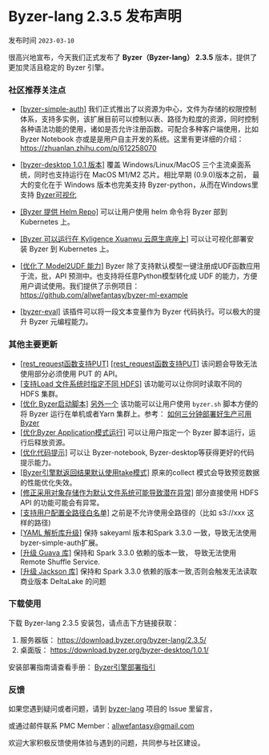 # Byzer-lang 2.3.5 发布声明

发布时间 `2023-03-10`

很高兴地宣布，今天我们正式发布了 **Byzer（Byzer-lang） 2.3.5** 版本，提供了更加灵活且稳定的 Byzer 引擎。



### 社区推荐关注点

- [[byzer-simple-auth]](https://github.com/byzer-org/byzer-extension/tree/master/byzer-simple-auth) 我们正式推出了以资源为中心，文件为存储的权限控制体系，支持多实例，该扩展目前可以控制以表、路径为粒度的资源，同时控制各种语法功能的使用，诸如是否允许注册函数。可配合多种客户端使用，比如 Byzer Notebook 亦或是是用户自主开发的系统。这里有更详细的介绍：https://zhuanlan.zhihu.com/p/612258070

- [[byzer-desktop 1.0.1 版本]](https://zhuanlan.zhihu.com/p/603399058) 覆盖 Windows/Linux/MacOS 三个主流桌面系统，同时也支持运行在 MacOS M1/M2 芯片。相比早期 (0.9.0)版本之前， 最大的变化在于 Windows 版本也完美支持 Byzer-python，从而在Windows里支持 [Byzer可视化](https://zhuanlan.zhihu.com/p/538701145)

- [[Byzer 提供 Helm Repo]](https://github.com/byzer-org/byzer-helm) 可以让用户使用 helm 命令将 Byzer 部到 Kubernetes 上。

- [[Byzer 可以运行在 Kyligence Xuanwu 云原生底座上]](https://zhuanlan.zhihu.com/p/610020086) 可以让可视化部署安装 Byzer 到 Kubernetes 上。

- [[优化了 Model2UDF 能力]](https://github.com/byzer-org/byzer-lang/pull/1910) Byzer 除了支持默认模型一键注册成UDF函数应用于流，批，API 预测中。也支持将任意Python模型转化成 UDF 的能力，方便用户调试使用。我们提供了示例项目：https://github.com/allwefantasy/byzer-ml-example

- [[byzer-eval]](https://github.com/byzer-org/byzer-extension/tree/master/byzer-eval) 该插件可以将一段文本变量作为 Byzer 代码执行。可以极大的提升 Byzer 元编程能力。


### 其他主要更新

- [[rest_request函数支持PUT]](https://github.com/byzer-org/byzer-lang/pull/1904) [[rest_request函数支持PUT]](https://github.com/byzer-org/byzer-lang/pull/1903) 该问题会导致无法使用部分必须使用 PUT 的 API。
- [[支持Load 文件系统时指定不同 HDFS]](https://github.com/byzer-org/byzer-lang/pull/1898) 该功能可以让你同时读取不同的 HDFS 集群。
- [[优化 Byzer启动脚本]](https://github.com/byzer-org/byzer-lang/pull/1886) [另外一个](https://github.com/byzer-org/byzer-lang/pull/1892) 该功能可以让用户使用 `byzer.sh` 脚本方便的将 Byzer 运行在单机或者Yarn 集群上。参考： [如何三分钟部署好生产可用 Byzer](https://zhuanlan.zhihu.com/p/603377880)
- [[优化Byzer Application模式运行]](https://github.com/byzer-org/byzer-lang/pull/1895) 可以让用户指定一个 Byzer 脚本运行，运行后释放资源。
- [[优化代码提示]](https://github.com/byzer-org/byzer-lang/pull/1877) 可以让 Byzer-notebook, Byzer-desktop等获得更好的代码提示能力。 
- [[Byzer引擎默返回结果默认使用take模式]](https://github.com/byzer-org/byzer-lang/pull/1873) 原来的collect 模式会导致预览数据的性能优化失效。
- [[修正采用对象存储作为默认文件系统可能导致潜在异常]](https://github.com/byzer-org/byzer-lang/pull/1871) 部分直接使用 HDFS API 的功能可能会有异常。
- [[支持用户配置全路径白名单]](https://github.com/byzer-org/byzer-lang/pull/1869) 之前是不允许使用全路径的（比如 s3://xxx 这样的路径)
- [[YAML 解析库升级]](https://github.com/byzer-org/byzer-lang/pull/1912) 保持 sakeyaml 版本和Spark 3.3.0 一致，导致无法使用 byzer-simple-auth扩展。
- [[升级 Guava 库]](https://github.com/byzer-org/byzer-lang/pull/1905) 保持和 Spark 3.3.0 依赖的版本一致， 导致无法使用 Remote Shuffle Service.
- [[升级 Jackson 库]](https://github.com/byzer-org/byzer-lang/pull/1901) 保持和 Spark 3.3.0 依赖的版本一致,否则会触发无法读取商业版本 DeltaLake 的问题 



### 下载使用

下载 Byzer-lang 2.3.5 安装包，请点击下方链接获取：

1. 服务器版：  https://download.byzer.org/byzer-lang/2.3.5/
2. 桌面版：    https://download.byzer.org/byzer-desktop/1.0.1/

安装部署指南请查看手册： [Byzer引擎部署指引](https://docs.byzer.org/#/byzer-lang/zh-cn/installation/README)



### 反馈

如果您遇到疑问或者问题，请到 [byzer-lang](https://github.com/byzer-org/byzer-lang) 项目的 Issue 里留言，

或通过邮件联系 PMC Member：allwefantasy@gmail.com

欢迎大家积极反馈使用体验与遇到的问题，共同参与社区建设。


